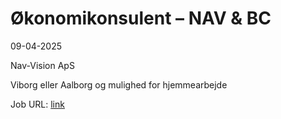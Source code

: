 # Økonomikonsulent – NAV & BC
09-04-2025

Nav-Vision ApS

Viborg eller Aalborg og mulighed for hjemmearbejde

Job URL: [link](https://www.jobindex.dk/jobannonce/h1555845/oekonomikonsulent-nav-bc)


